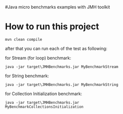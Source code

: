 #Java micro benchmarks examples with JMH toolkit

# How to run this project

```shell script
mvn clean compile
```
after that you can run each of the test as following:

for Stream (for loop) benchmark:

```shell script
java -jar target\JMHBenchmarks.jar MyBenchmarkStream
```
for String benchmark:

```shell script
java -jar target\JMHBenchmarks.jar MyBenchmarkString
```
for Collection Initialization benchmark:

```shell script
java -jar target\JMHBenchmarks.jar MyBenchmarkCollectionsInitialization
```